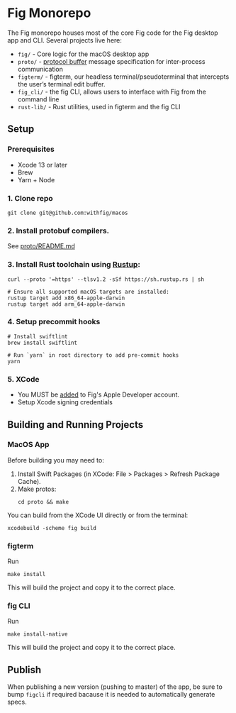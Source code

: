 # Fig Monorepo

The Fig monorepo houses most of the core Fig code for the Fig desktop app
and CLI. Several projects live here:

- `fig/` - Core logic for the macOS desktop app
- `proto/` - [protocol
    buffer](https://developers.google.com/protocol-buffers/) message specification for inter-process communication
- `figterm/` - figterm, our headless terminal/pseudoterminal that
    intercepts the user’s terminal edit buffer.
- `fig_cli/` - the fig CLI, allows users to interface with Fig from the
    command line
- `rust-lib/` - Rust utilities, used in figterm and the fig CLI

## Setup
### Prerequisites 
- Xcode 13 or later
- Brew
- Yarn + Node

### 1. Clone repo
```
git clone git@github.com:withfig/macos
```
### 2. Install protobuf compilers.

See [proto/README.md](https://github.com/withfig/macos/blob/develop/proto/README.md)

### 3. Install Rust toolchain using [Rustup](https://rustup.rs): 

```
curl --proto '=https' --tlsv1.2 -sSf https://sh.rustup.rs | sh

# Ensure all supported macOS targets are installed:
rustup target add x86_64-apple-darwin
rustup target add arm_64-apple-darwin
```

### 4. Setup precommit hooks

```
# Install swiftlint
brew install swiftlint

# Run `yarn` in root directory to add pre-commit hooks
yarn
```

### 5. XCode
 - You MUST be [added](https://appstoreconnect.apple.com/access/users) to Fig's Apple Developer account. 
 - Setup Xcode signing credentials

## Building and Running Projects

### MacOS App

Before building you may need to:
1. Install Swift Packages (in XCode: File > Packages > Refresh Package
Cache).
2. Make protos:
   ```
   cd proto && make
   ```

You can build from the XCode UI directly or from the terminal:
```
xcodebuild -scheme fig build
```

### figterm

Run
```
make install
```
This will build the project and copy it to the correct place.

### fig CLI

Run
```
make install-native
```
This will build the project and copy it to the correct place.

## Publish 

When publishing a new version (pushing to master) of the app, be sure to bump `figcli` if required bacause it is needed to automatically generate specs.